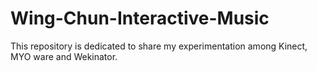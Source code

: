 # Wing-Chun-Interactive-Music
This repository is dedicated to share my experimentation among Kinect, MYO ware and Wekinator.
